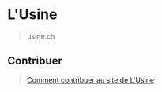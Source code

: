 # L'Usine

> usine.ch

## Contribuer

> [Comment contribuer au site de L'Usine](https://github.com/usine/contribuer.usine.ch)
